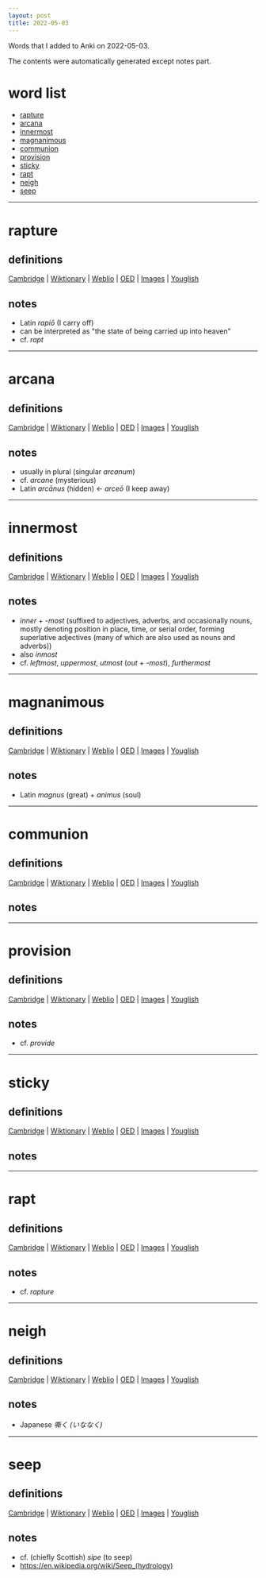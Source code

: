 ```yaml
---
layout: post
title: 2022-05-03
---
```


Words that I added to Anki on 2022-05-03.

The contents were automatically generated except notes part.
# word list
- [rapture](#rapture)
- [arcana](#arcana)
- [innermost](#innermost)
- [magnanimous](#magnanimous)
- [communion](#communion)
- [provision](#provision)
- [sticky](#sticky)
- [rapt](#rapt)
- [neigh](#neigh)
- [seep](#seep)

---

# rapture
## definitions
[Cambridge](https://dictionary.cambridge.org/us/dictionary/english/rapture)
|
[Wiktionary](https://en.wiktionary.org/wiki/rapture#English)
|
[Weblio](https://ejje.weblio.jp/content_find?query=rapture&searchType=exact)
|
[OED](https://www.oed.com/search?q=rapture)
|
[Images](https://www.google.com/search?tbm=isch&q=rapture)
|
[Youglish](https://youglish.com/pronounce/rapture/english/us)

## notes
- Latin *rapiō* (I carry off)
- can be interpreted as "the state of being carried up into heaven"
- cf. *rapt*

---

# arcana
## definitions
[Cambridge](https://dictionary.cambridge.org/us/dictionary/english/arcana)
|
[Wiktionary](https://en.wiktionary.org/wiki/arcana#English)
|
[Weblio](https://ejje.weblio.jp/content_find?query=arcana&searchType=exact)
|
[OED](https://www.oed.com/search?q=arcana)
|
[Images](https://www.google.com/search?tbm=isch&q=arcana)
|
[Youglish](https://youglish.com/pronounce/arcana/english/us)

## notes
- usually in plural (singular *arcanum*)
- cf. *arcane* (mysterious)
- Latin *arcānus* (hidden) <- *arceō* (I keep away)

---

# innermost
## definitions
[Cambridge](https://dictionary.cambridge.org/us/dictionary/english/innermost)
|
[Wiktionary](https://en.wiktionary.org/wiki/innermost#English)
|
[Weblio](https://ejje.weblio.jp/content_find?query=innermost&searchType=exact)
|
[OED](https://www.oed.com/search?q=innermost)
|
[Images](https://www.google.com/search?tbm=isch&q=innermost)
|
[Youglish](https://youglish.com/pronounce/innermost/english/us)

## notes
- *inner* + *-most* (suffixed to adjectives, adverbs, and occasionally nouns, mostly denoting position in place, time, or serial order, forming superlative adjectives (many of which are also used as nouns and adverbs))
- also *inmost*
- cf. *leftmost*, *uppermost*, *utmost* (*out* + *-most*), *furthermost*

---

# magnanimous
## definitions
[Cambridge](https://dictionary.cambridge.org/us/dictionary/english/magnanimous)
|
[Wiktionary](https://en.wiktionary.org/wiki/magnanimous#English)
|
[Weblio](https://ejje.weblio.jp/content_find?query=magnanimous&searchType=exact)
|
[OED](https://www.oed.com/search?q=magnanimous)
|
[Images](https://www.google.com/search?tbm=isch&q=magnanimous)
|
[Youglish](https://youglish.com/pronounce/magnanimous/english/us)

## notes
- Latin *magnus* (great) + *animus* (soul)

---

# communion
## definitions
[Cambridge](https://dictionary.cambridge.org/us/dictionary/english/communion)
|
[Wiktionary](https://en.wiktionary.org/wiki/communion#English)
|
[Weblio](https://ejje.weblio.jp/content_find?query=communion&searchType=exact)
|
[OED](https://www.oed.com/search?q=communion)
|
[Images](https://www.google.com/search?tbm=isch&q=communion)
|
[Youglish](https://youglish.com/pronounce/communion/english/us)

## notes

---

# provision
## definitions
[Cambridge](https://dictionary.cambridge.org/us/dictionary/english/provision)
|
[Wiktionary](https://en.wiktionary.org/wiki/provision#English)
|
[Weblio](https://ejje.weblio.jp/content_find?query=provision&searchType=exact)
|
[OED](https://www.oed.com/search?q=provision)
|
[Images](https://www.google.com/search?tbm=isch&q=provision)
|
[Youglish](https://youglish.com/pronounce/provision/english/us)

## notes
- cf. *provide*

---

# sticky
## definitions
[Cambridge](https://dictionary.cambridge.org/us/dictionary/english/sticky)
|
[Wiktionary](https://en.wiktionary.org/wiki/sticky#English)
|
[Weblio](https://ejje.weblio.jp/content_find?query=sticky&searchType=exact)
|
[OED](https://www.oed.com/search?q=sticky)
|
[Images](https://www.google.com/search?tbm=isch&q=sticky)
|
[Youglish](https://youglish.com/pronounce/sticky/english/us)

## notes

---

# rapt
## definitions
[Cambridge](https://dictionary.cambridge.org/us/dictionary/english/rapt)
|
[Wiktionary](https://en.wiktionary.org/wiki/rapt#English)
|
[Weblio](https://ejje.weblio.jp/content_find?query=rapt&searchType=exact)
|
[OED](https://www.oed.com/search?q=rapt)
|
[Images](https://www.google.com/search?tbm=isch&q=rapt)
|
[Youglish](https://youglish.com/pronounce/rapt/english/us)

## notes
- cf. *rapture*

---

# neigh
## definitions
[Cambridge](https://dictionary.cambridge.org/us/dictionary/english/neigh)
|
[Wiktionary](https://en.wiktionary.org/wiki/neigh#English)
|
[Weblio](https://ejje.weblio.jp/content_find?query=neigh&searchType=exact)
|
[OED](https://www.oed.com/search?q=neigh)
|
[Images](https://www.google.com/search?tbm=isch&q=neigh)
|
[Youglish](https://youglish.com/pronounce/neigh/english/us)

## notes
- Japanese *嘶く (いななく)*

---

# seep
## definitions
[Cambridge](https://dictionary.cambridge.org/us/dictionary/english/seep)
|
[Wiktionary](https://en.wiktionary.org/wiki/seep#English)
|
[Weblio](https://ejje.weblio.jp/content_find?query=seep&searchType=exact)
|
[OED](https://www.oed.com/search?q=seep)
|
[Images](https://www.google.com/search?tbm=isch&q=seep)
|
[Youglish](https://youglish.com/pronounce/seep/english/us)

## notes
- cf. (chiefly Scottish) *sipe* (to seep)
- <https://en.wikipedia.org/wiki/Seep_(hydrology)>

